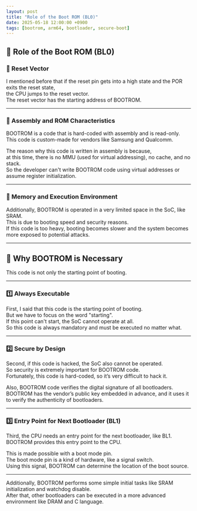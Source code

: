 ```yaml
---
layout: post
title: "Role of the Boot ROM (BL0)"
date: 2025-05-18 12:00:00 +0900
tags: [bootrom, arm64, bootloader, secure-boot]
---
```


## 🧱 Role of the Boot ROM (BL0)

### 🚀 Reset Vector

I mentioned before that if the reset pin gets into a high state and the POR exits the reset state,  
the CPU jumps to the reset vector.  
The reset vector has the starting address of BOOTROM.

***

### 🧠 Assembly and ROM Characteristics

BOOTROM is a code that is hard-coded with assembly and is read-only.  
This code is custom-made for vendors like Samsung and Qualcomm.

The reason why this code is written in assembly is because,  
at this time, there is no MMU (used for virtual addressing), no cache, and no stack.  
So the developer can't write BOOTROM code using virtual addresses or assume register initialization.

***

### 🧭 Memory and Execution Environment

Additionally, BOOTROM is operated in a very limited space in the SoC, like SRAM.  
This is due to booting speed and security reasons.  
If this code is too heavy, booting becomes slower and the system becomes more exposed to potential attacks.

***

## 🎯 Why BOOTROM is Necessary

This code is not only the starting point of booting.

***

### 1️⃣ Always Executable

First, I said that this code is the starting point of booting.  
But we have to focus on the word "starting".  
If this point can't start, the SoC cannot operate at all.  
So this code is always mandatory and must be executed no matter what.

***

### 2️⃣ Secure by Design

Second, if this code is hacked, the SoC also cannot be operated.  
So security is extremely important for BOOTROM code.  
Fortunately, this code is hard-coded, so it’s very difficult to hack it.

Also, BOOTROM code verifies the digital signature of all bootloaders.  
BOOTROM has the vendor’s public key embedded in advance, and it uses it to verify the authenticity of bootloaders.

***

### 3️⃣ Entry Point for Next Bootloader (BL1)

Third, the CPU needs an entry point for the next bootloader, like BL1.  
BOOTROM provides this entry point to the CPU.

This is made possible with a boot mode pin.  
The boot mode pin is a kind of hardware, like a signal switch.  
Using this signal, BOOTROM can determine the location of the boot source.

***

Additionally, BOOTROM performs some simple initial tasks like SRAM initialization and watchdog disable.  
After that, other bootloaders can be executed in a more advanced environment like DRAM and C language.